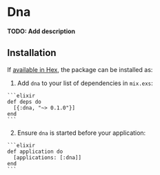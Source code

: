 # Dna

**TODO: Add description**

## Installation

If [available in Hex](https://hex.pm/docs/publish), the package can be installed as:

  1. Add `dna` to your list of dependencies in `mix.exs`:

    ```elixir
    def deps do
      [{:dna, "~> 0.1.0"}]
    end
    ```

  2. Ensure `dna` is started before your application:

    ```elixir
    def application do
      [applications: [:dna]]
    end
    ```

